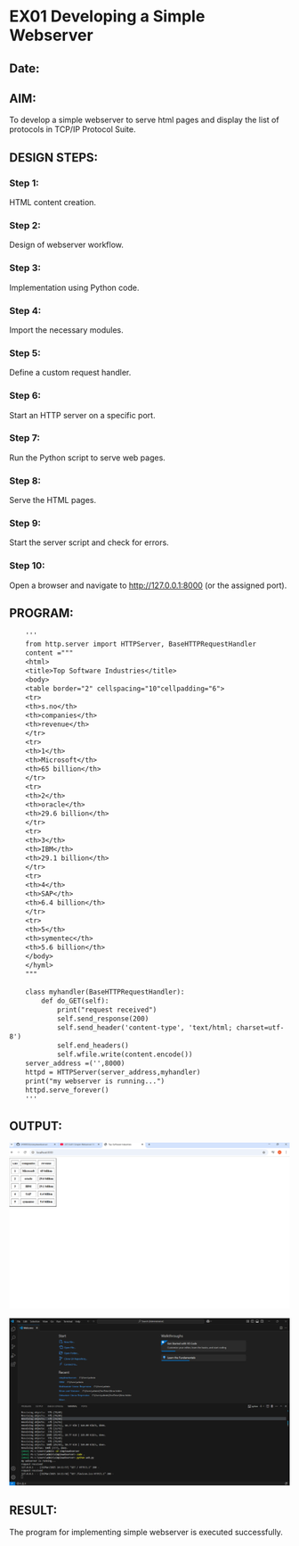 # EX01 Developing a Simple Webserver
## Date:

## AIM:
To develop a simple webserver to serve html pages and display the list of protocols in TCP/IP Protocol Suite.

## DESIGN STEPS:
### Step 1: 
HTML content creation.

### Step 2:
Design of webserver workflow.

### Step 3:
Implementation using Python code.

### Step 4:
Import the necessary modules.

### Step 5:
Define a custom request handler.

### Step 6:
Start an HTTP server on a specific port.

### Step 7:
Run the Python script to serve web pages.

### Step 8:
Serve the HTML pages.

### Step 9:
Start the server script and check for errors.

### Step 10:
Open a browser and navigate to http://127.0.0.1:8000 (or the assigned port).

## PROGRAM:
        '''
        from http.server import HTTPServer, BaseHTTPRequestHandler
        content ="""
        <html>
        <title>Top Software Industries</title>
        <body>
        <table border="2" cellspacing="10"cellpadding="6">
        <tr>
        <th>s.no</th>
        <th>companies</th>
        <th>revenue</th>
        </tr>
        <tr>
        <th>1</th>
        <th>Microsoft</th>
        <th>65 billion</th>
        </tr>
        <tr>
        <th>2</th>
        <th>oracle</th>
        <th>29.6 billion</th>
        </tr>
        <tr>
        <th>3</th>
        <th>IBM</th>
        <th>29.1 billion</th>
        </tr>
        <tr>
        <th>4</th>
        <th>SAP</th>
        <th>6.4 billion</th>
        </tr>
        <tr>
        <th>5</th>
        <th>symentec</th>
        <th>5.6 billion</th>
        </body>
        </hyml>
        """
        
        class myhandler(BaseHTTPRequestHandler):
            def do_GET(self):
                print("request received")
                self.send_response(200)
                self.send_header('content-type', 'text/html; charset=utf-8')
                self.end_headers()
                self.wfile.write(content.encode())
        server_address =('',8000)
        httpd = HTTPServer(server_address,myhandler)
        print("my webserver is running...")
        httpd.serve_forever()
        '''
        

## OUTPUT:
![alt text](<Screenshot 2025-03-19 141226.png>)

![alt text](<Screenshot 2025-03-19 141538.png>)
## RESULT:
The program for implementing simple webserver is executed successfully.
